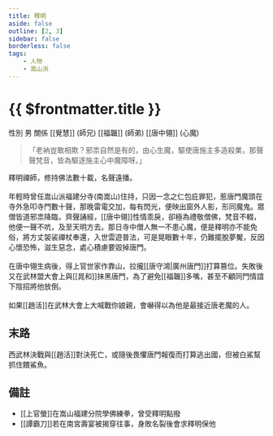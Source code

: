 ```yaml
---
title: 釋明
aside: false
outline: [2, 3]
sidebar: false
borderless: false
tags:
    - 人物
    - 嵩山派
---
```


# {{ $frontmatter.title }}

<ChTabs position="bottom">
	<ChTab title="釋明">
		<Ch src='/images/characters/special826/normal.png' position='right'/>
		<ChName nameZh='釋明' nameEn='Shi Ming' position='right' />
		<ChTable>
			<ChTr>
				<ChTd isTitle=true>
					性別
				</ChTd>
				<ChTd>
					男
				</ChTd>
			</ChTr>
			<ChTr>
				<ChTd isTitle=true position='center'>
					關係
				</ChTd>
			</ChTr>
			<ChTr>
				<ChTd position='center'>
					[[覺慧]] (師兄)
				</ChTd>
			</ChTr>
			<ChTr>
				<ChTd position='center'>
					[[福韞]] (師弟)
				</ChTd>
			</ChTr>
			<ChTr>
				<ChTd position='center'>
					[[唐中翎]] (心魔)
				</ChTd>
			</ChTr>
		</ChTable>
	</ChTab>
</ChTabs>

> 「老衲豈敢相欺？邪祟自然是有的，由心生魔，驅使唐施主多造殺業，那聲聲梵音，皆為驅逐施主心中魔障呀。」

釋明禪師，修持佛法數十載，名聲遠播。
<br><br>
年輕時曾任嵩山派福建分寺(南嵩山)住持，只因一念之仁包庇罪犯，惹唐門魔頭在寺外急叩寺門數十聲，那晚雷電交加，每有閃光，便映出窗外人影，形同魔鬼。眾僧皆道邪祟降臨，齊聲誦經，[[唐中翎]]性情乖戾，卻極為禮敬僧佛，梵音不輟，他便一聲不吭，及至天明方去。那日寺中僧人無一不患心魔，便是釋明亦不能免俗，將方丈袈裟禪杖奉還，入世雲遊普法，可是晃眼數十年，仍難擺脫夢魘，反因心懷恐怖，滋生惡念，處心積慮要毀掉唐門。
<br><br>
在唐中翎生病後，得上官世家作靠山，拉攏[[唐守鴻|廣州唐門]]打算篡位。失敗後又在武林盟大會上與[[晁和]]抹黑唐門，為了避免[[福韞]]多嘴，甚至不顧同門情誼下陰招將他放倒。
<br><br>
如果[[趙活]]在武林大會上大喊戰你娘親，會嚇得以為他是最接近唐老魔的人。

## 末路

西武林決戰與[[趙活]]對決死亡，或隨後畏懼唐門報復而打算逃出國，但被白鯊幫抓住餵鯊魚。

## 備註

-   [[上官螢]]在嵩山福建分院學佛練拳，曾受釋明點撥
-   [[譚霸刀]]若在南宮壽宴被揭穿往事，身敗名裂後會求釋明保他
